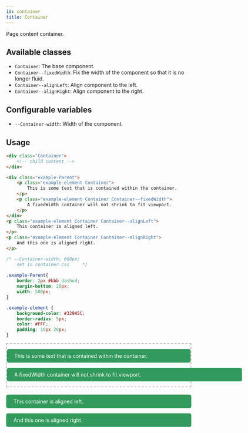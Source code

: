 ```yaml
---
id: container
title: Container
---
```


<a class="sourceView-page" href="https://github.com/aptuitiv/cacao/blob/master/src/css/components/container/container.css"></a>

<style>
.example-Parent{
    border: 2px #bbb dashed;
    margin-bottom: 20px;
    width: 500px;
}
.example-element {
    background-color: #329A5C;
    border-radius: 5px;
    color: #FFF;
    padding: 10px 20px;
}
.Container{
    max-width: 600px;
}
.Container--fixedWidth{
    width: 600px;
}
</style>

Page content container.


## Available classes

* `Container`: The base component.
* `Container--fixedWidth`: Fix the width of the component so that it is no 
  longer fluid.
* `Container--alignLeft`: Align component to the left.
* `Container--alignRight`: Align component to the right.


## Configurable variables

* `--Container-width`: Width of the component.


## Usage

```html
<div class="Container">
    <!-- child content -->
</div>
```


<div class="code-sample">
<!--DOCUSAURUS_CODE_TABS-->

<!--HTML-->
```html
<div class="example-Parent">
    <p class="example-element Container">
        This is some text that is contained within the container.
    </p>
    <p class="example-element Container Container--fixedWidth">
        A fixedWidth container will not shrink to fit viewport.
    </p>
</div>
<p class="example-element Container Container--alignLeft">
    This container is aligned left.
</p>
<p class="example-element Container Container--alignRight">
    And this one is aligned right.
</p>
```

<!--CSS-->
```css
/* --Container-width: 600px;
    set in container.css     */
  
.example-Parent{
    border: 2px #bbb dashed;
    margin-bottom: 20px;
    width: 500px;
}

.example-element {
    background-color: #329A5C;
    border-radius: 5px;
    color: #FFF;
    padding: 10px 20px;
}
```
<!--END_DOCUSAURUS_CODE_TABS-->

<div class="example-Parent">
    <p class="example-element Container">
        This is some text that is contained within the container.
    </p>
    <p class="example-element Container Container--fixedWidth">
        A fixedWidth container will not shrink to fit viewport.
    </p>
</div>
<p class="example-element Container Container--alignLeft">
    This container is aligned left.
</p>
<p class="example-element Container Container--alignRight">
    And this one is aligned right.
</p>

</div>


